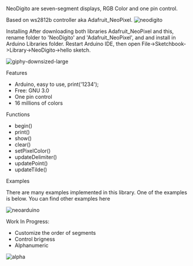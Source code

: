 NeoDigito are seven-segment displays, RGB Color and one pin control. 



Based on ws2812b controller aka Adafruit_NeoPixel.
![neodigito](https://user-images.githubusercontent.com/44323612/145859616-98edf0aa-3a90-4023-9382-8e4e9e858b3e.jpeg)

Installing
After downloading both libraries Adafruit_NeoPixel and this, rename folder to 'NeoDigito' and 'Adafruit_NeoPixel', and  and install in Arduino Libraries folder. Restart Arduino IDE, then open File->Sketchbook->Library->NeoDigito->hello sketch.

![giphy-downsized-large](https://user-images.githubusercontent.com/44323612/145860314-622879d7-d031-40ad-876e-b6196665457d.gif)

Features
- Arduino, easy to use, print('1234');
- Free: GNU 3.0
- One pin control
- 16 millions of colors


Functions
- begin()
- print()
- show()
- clear()
- setPixelColor()
- updateDelimiter()
- updatePoint()
- updateTilde()

Examples

There are many examples implemented in this library. One of the examples is below. You can find other examples here

![neoarduino](https://user-images.githubusercontent.com/44323612/145861976-3156a997-853f-4ab2-ad80-031e8bc15af8.gif)


Work In Progress:
- Customize the order of segments
- Control brigness
- Alphanumeric



![alpha](https://user-images.githubusercontent.com/44323612/145863119-c40b0c46-0237-4394-b09f-d7fb6e496b3d.png)
